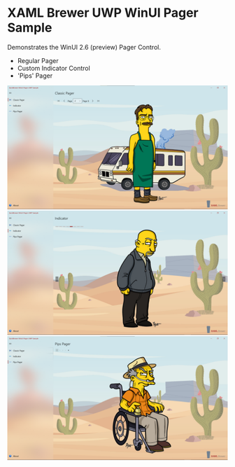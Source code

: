 # XAML Brewer UWP WinUI Pager Sample

Demonstrates the WinUI 2.6 (preview) Pager Control.
* Regular Pager
* Custom Indicator Control
* 'Pips' Pager

![Screenshot](Assets/Pager.png?raw=true)
![Screenshot](Assets/Indicator.png?raw=true)
![Screenshot](Assets/PipsPager.png?raw=true)

